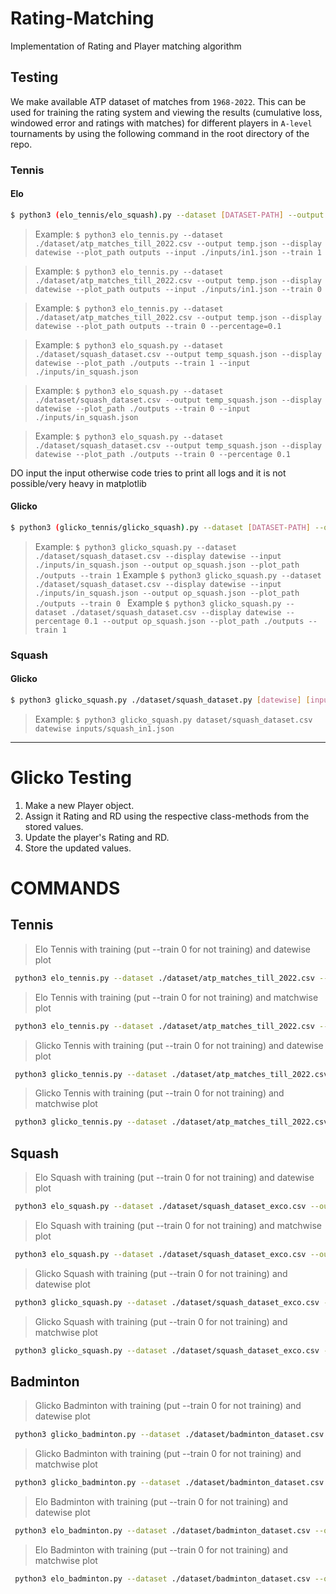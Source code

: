 # Rating-Matching
Implementation of Rating and Player matching algorithm 

## Testing 

We make available ATP dataset of matches from `1968-2022`. This can be used for training the rating system and viewing the results (cumulative loss, windowed error and ratings with matches) for different players in `A-level` tournaments by using the following command in the root directory of the repo. 

### Tennis

#### Elo
```sh
$ python3 (elo_tennis/elo_squash).py --dataset [DATASET-PATH] --output [JSON-OUTPUT-FILEPATH] --display [datewise/matchwise] --plot_path [OUTPUT-DIRECTORY for PLOTTING (dont write the last '/') (optional)] --input [INPUTS (json file if any)] --train [0/1 train or use pretrained data] --percentage [if --input is not provided then randomly sample with probability percentage (0,1)]
```

> Example: `$ python3 elo_tennis.py --dataset ./dataset/atp_matches_till_2022.csv --output temp.json --display datewise --plot_path outputs --input ./inputs/in1.json --train 1 ` 

> Example: `$ python3 elo_tennis.py --dataset ./dataset/atp_matches_till_2022.csv --output temp.json --display datewise --plot_path outputs --input ./inputs/in1.json --train 0` 

> Example: `$ python3 elo_tennis.py --dataset ./dataset/atp_matches_till_2022.csv --output temp.json --display datewise --plot_path outputs --train 0 --percentage=0.1` 


> Example: `$ python3 elo_squash.py --dataset ./dataset/squash_dataset.csv --output temp_squash.json --display datewise --plot_path ./outputs --train 1 --input ./inputs/in_squash.json`

> Example: `$ python3 elo_squash.py --dataset ./dataset/squash_dataset.csv --output temp_squash.json --display datewise --plot_path ./outputs --train 0 --input ./inputs/in_squash.json`

> Example: `$ python3 elo_squash.py --dataset ./dataset/squash_dataset.csv --output temp_squash.json --display datewise --plot_path ./outputs --train 0 --percentage 0.1`


DO input the input otherwise code tries to print all logs and it is not possible/very heavy in matplotlib 
#### Glicko
```sh
$ python3 (glicko_tennis/glicko_squash).py --dataset [DATASET-PATH] --output [JSON-OUTPUT-FILEPATH] --display [datewise/matchwise] --plot_path [OUTPUT-DIRECTORY for PLOTTING (dont write the last '/') (optional)] --input [INPUTS (json file if any)] --train [0/1 train or use pretrained data] --percentage [if --input is not provided then randomly sample with probability percentage (0,1)]
```
> Example: `$ python3 glicko_squash.py --dataset ./dataset/squash_dataset.csv --display datewise --input ./inputs/in_squash.json --output op_squash.json --plot_path ./outputs --train 1`
> Example `$ python3 glicko_squash.py --dataset ./dataset/squash_dataset.csv --display datewise --input ./inputs/in_squash.json --output op_squash.json --plot_path ./outputs --train 0 `
> Example `$ python3 glicko_squash.py --dataset ./dataset/squash_dataset.csv --display datewise --percentage 0.1 --output op_squash.json --plot_path ./outputs --train 1 `

### Squash

#### Glicko
```sh
$ python3 glicko_squash.py ./dataset/squash_dataset.py [datewise] [input_file]
```
> Example: `$ python3 glicko_squash.py dataset/squash_dataset.csv datewise inputs/squash_in1.json`

***
# Glicko Testing
1. Make a new Player object.
2. Assign it Rating and RD using the respective class-methods from the stored values.
3. Update the player's Rating and RD.
4. Store the updated values.


# COMMANDS 


## Tennis 

> Elo Tennis with training (put --train 0 for not training) and datewise plot 
```sh
 python3 elo_tennis.py --dataset ./dataset/atp_matches_till_2022.csv --output elo_tennis.json --display datewise --plot_path outputs --input ./inputs/in1.json --train 1 
 ```

> Elo Tennis with training (put --train 0 for not training) and matchwise plot 
```sh
 python3 elo_tennis.py --dataset ./dataset/atp_matches_till_2022.csv --output elo_tennis.json --display matchwise --plot_path outputs --input ./inputs/in1.json --train 1 
 ```

> Glicko Tennis with training (put --train 0 for not training) and datewise plot 
```sh
 python3 glicko_tennis.py --dataset ./dataset/atp_matches_till_2022.csv --output glicko_tennis.json --display datewise --plot_path outputs --input ./inputs/in1.json --train 1 
 ```

> Glicko Tennis with training (put --train 0 for not training) and matchwise plot 
```sh
 python3 glicko_tennis.py --dataset ./dataset/atp_matches_till_2022.csv --output glicko_tennis.json --display matchwise --plot_path outputs --input ./inputs/in1.json --train 1 
 ```


## Squash 

> Elo Squash with training (put --train 0 for not training) and datewise plot 
```sh
 python3 elo_squash.py --dataset ./dataset/squash_dataset_exco.csv --output elo_squash.json --display datewise --plot_path outputs --input ./inputs/in_squash_.json --train 1 
 ```

> Elo Squash with training (put --train 0 for not training) and matchwise plot 
```sh
 python3 elo_squash.py --dataset ./dataset/squash_dataset_exco.csv --output elo_squash.json --display matchwise --plot_path outputs --input ./inputs/in_squash_.json --train 1 
 ```

> Glicko Squash with training (put --train 0 for not training) and datewise plot 
```sh
 python3 glicko_squash.py --dataset ./dataset/squash_dataset_exco.csv --output glicko_squash.json --display datewise --plot_path outputs --input ./inputs/in_squash_.json --train 1 
 ```

> Glicko Squash with training (put --train 0 for not training) and matchwise plot 
```sh
 python3 glicko_squash.py --dataset ./dataset/squash_dataset_exco.csv --output glicko_squash.json --display matchwise --plot_path outputs --input ./inputs/in_squash_.json --train 1 
 ```


## Badminton

> Glicko Badminton with training (put --train 0 for not training) and datewise plot 
```sh
 python3 glicko_badminton.py --dataset ./dataset/badminton_dataset.csv --output glicko_badminton.json --display datewise --plot_path outputs --input ./inputs/in_badminton.json --train 1 
 ```

> Glicko Badminton with training (put --train 0 for not training) and matchwise plot 
```sh
 python3 glicko_badminton.py --dataset ./dataset/badminton_dataset.csv --output glicko_badminton.json --display matchwise --plot_path outputs --input ./inputs/in_badminton.json --train 1 
 ```

> Elo Badminton with training (put --train 0 for not training) and datewise plot 
```sh
 python3 elo_badminton.py --dataset ./dataset/badminton_dataset.csv --output elo_badminton.json --display datewise --plot_path outputs --input ./inputs/in_badminton.json --train 1 
 ```

> Elo Badminton with training (put --train 0 for not training) and matchwise plot 
```sh
 python3 elo_badminton.py --dataset ./dataset/badminton_dataset.csv --output elo_badminton.json --display matchwise --plot_path outputs --input ./inputs/in_badminton.json --train 1 
 ```

